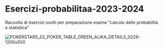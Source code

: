 # Esercizi-probabilitaa-2023-2024
Raccolta di esercizi svolti per preparazione esame "calcolo delle probabilità e statistica"

![POKERSTARS_02_POKER_TABLE_GREEN_ALIKA_DETAILS_0229-1200x500](https://github.com/CarloDaRomadev/Esercizi-probabilitaa-2023-2024/assets/135441131/a324289a-c4f2-4e36-8141-c99e8d1fcb4e)
